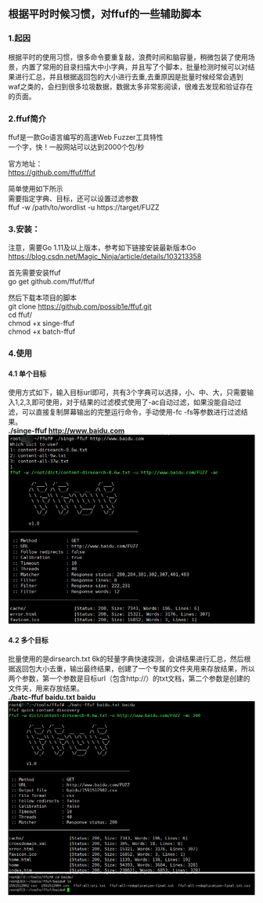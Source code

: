## 根据平时时候习惯，对ffuf的一些辅助脚本
### 1.起因   
根据平时的使用习惯，很多命令要重复敲，浪费时间和脑容量，稍微包装了使用场景，内置了常用的目录扫描大中小字典，并且写了个脚本，批量检测时候可以对结果进行汇总，并且根据返回包的大小进行去重,去重原因是批量时候经常会遇到waf之类的，会扫到很多垃圾数据，数据太多非常影阅读，很难去发现和验证存在的页面。   

### 2.ffuf简介
ffuf是一款Go语言编写的高速Web Fuzzer工具特性  
一个字，快！一般网站可以达到2000个包/秒   

官方地址：   
https://github.com/ffuf/ffuf   
   
简单使用如下所示    
需要指定字典、目标，还可以设置过滤参数   
ffuf -w /path/to/wordlist -u https://target/FUZZ   
   

   
### 3.安装：   
注意，需要Go 1.11及以上版本，参考如下链接安装最新版本Go   
https://blog.csdn.net/Magic_Ninja/article/details/103213358   
   
首先需要安装ffuf   
go get github.com/ffuf/ffuf   

然后下载本项目的脚本   
git clone https://github.com/possib1e/ffuf.git   
cd ffuf/   
chmod +x singe-ffuf  
chmod +x batch-ffuf  
  
### 4.使用  
#### 4.1 单个目标  
使用方式如下，输入目标url即可，共有3个字典可以选择，小、中、大，只需要输入1,2,3,即可使用，对于结果的过滤模式使用了-ac自动过滤，如果没能自动过滤，可以直接复制屏幕输出的完整运行命令，手动使用-fc -fs等参数进行过滤结果。   
**./singe-ffuf http://www.baidu.com**  
![image](https://github.com/possib1e/ffuf/blob/master/img/1.png)  
#### 4.2 多个目标  
批量使用的是dirsearch.txt 6k的轻量字典快速探测，会讲结果进行汇总，然后根据返回包大小去重，输出最终结果，创建了一个专属的文件夹用来存放结果，所以两个参数，第一个参数是目标url（包含http://）的txt文档，第二个参数是创建的文件夹，用来存放结果。   
**./batc-ffuf baidu.txt baidu**  
![image](https://github.com/possib1e/ffuf/blob/master/img/2.png)  
![image](https://github.com/possib1e/ffuf/blob/master/img/3.png)  